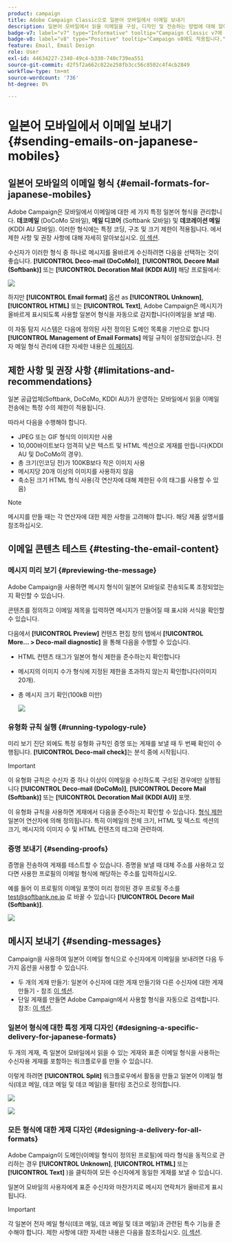 ```yaml
---
product: campaign
title: Adobe Campaign Classic으로 일본어 모바일에서 이메일 보내기
description: 일본어 모바일에서 읽을 이메일을 구성, 디자인 및 전송하는 방법에 대해 알아봅니다
badge-v7: label="v7" type="Informative" tooltip="Campaign Classic v7에 적용"
badge-v8: label="v8" type="Positive" tooltip="Campaign v8에도 적용됩니다."
feature: Email, Email Design
role: User
exl-id: 44634227-2340-49c4-b330-740c739ea551
source-git-commit: d2f5f2a662c022e258fb3cc56c8502c4f4cb2849
workflow-type: tm+mt
source-wordcount: '736'
ht-degree: 0%

---
```


# 일본어 모바일에서 이메일 보내기 {#sending-emails-on-japanese-mobiles}

## 일본어 모바일의 이메일 형식 {#email-formats-for-japanese-mobiles}

Adobe Campaign은 모바일에서 이메일에 대한 세 가지 특정 일본어 형식을 관리합니다. **데코메일** (DoCoMo 모바일), **메일 디코어** (Softbank 모바일) 및 **데코레이션 메일** (KDDI AU 모바일). 이러한 형식에는 특정 코딩, 구조 및 크기 제한이 적용됩니다. 에서 제한 사항 및 권장 사항에 대해 자세히 알아보십시오. [이 섹션](#limitations-and-recommendations).

수신자가 이러한 형식 중 하나로 메시지를 올바르게 수신하려면 다음을 선택하는 것이 좋습니다. **[!UICONTROL Deco-mail (DoCoMo)]**, **[!UICONTROL Decore Mail (Softbank)]** 또는 **[!UICONTROL Decoration Mail (KDDI AU)]** 해당 프로필에서:

![](assets/deco-mail_03.png)

하지만 **[!UICONTROL Email format]** 옵션 as **[!UICONTROL Unknown]**, **[!UICONTROL HTML]** 또는 **[!UICONTROL Text]**, Adobe Campaign은 메시지가 올바르게 표시되도록 사용할 일본어 형식을 자동으로 감지합니다(이메일을 보낼 때).

이 자동 탐지 시스템은 다음에 정의된 사전 정의된 도메인 목록을 기반으로 합니다 **[!UICONTROL Management of Email Formats]** 메일 규칙이 설정되었습니다. 전자 메일 형식 관리에 대한 자세한 내용은 [이 페이지](../../installation/using/email-deliverability.md#managing-email-formats).

## 제한 사항 및 권장 사항 {#limitations-and-recommendations}

일본 공급업체(Softbank, DoCoMo, KDDI AU)가 운영하는 모바일에서 읽을 이메일 전송에는 특정 수의 제한이 적용됩니다.

따라서 다음을 수행해야 합니다.

* JPEG 또는 GIF 형식의 이미지만 사용
* 10,000바이트보다 엄격히 낮은 텍스트 및 HTML 섹션으로 게재를 만듭니다(KDDI AU 및 DoCoMo의 경우).
* 총 크기(인코딩 전)가 100KB보다 작은 이미지 사용
* 메시지당 20개 이상의 이미지를 사용하지 않음
* 축소된 크기 HTML 형식 사용(각 연산자에 대해 제한된 수의 태그를 사용할 수 있음)

>[!NOTE]
>
>메시지를 만들 때는 각 연산자에 대한 제한 사항을 고려해야 합니다. 해당 제품 설명서를 참조하십시오.


## 이메일 콘텐츠 테스트 {#testing-the-email-content}

### 메시지 미리 보기 {#previewing-the-message}

Adobe Campaign을 사용하면 메시지 형식이 일본어 모바일로 전송되도록 조정되었는지 확인할 수 있습니다.

콘텐츠를 정의하고 이메일 제목을 입력하면 메시지가 만들어질 때 표시와 서식을 확인할 수 있습니다.

다음에서 **[!UICONTROL Preview]** 컨텐츠 편집 창의 탭에서 **[!UICONTROL More... > Deco-mail diagnostic]** 을 통해 다음을 수행할 수 있습니다.

* HTML 컨텐츠 태그가 일본어 형식 제한을 준수하는지 확인합니다
* 메시지의 이미지 수가 형식에 지정된 제한을 초과하지 않는지 확인합니다(이미지 20개).
* 총 메시지 크기 확인(100kB 미만)

  ![](assets/deco-mail_06.png)

### 유형화 규칙 실행 {#running-typology-rule}

미리 보기 진단 외에도 특정 유형화 규칙인 증명 또는 게재를 보낼 때 두 번째 확인이 수행됩니다. **[!UICONTROL Deco-mail check]**&#x200B;는 분석 중에 시작됩니다.

>[!IMPORTANT]
>
>이 유형화 규칙은 수신자 중 하나 이상이 이메일을 수신하도록 구성된 경우에만 실행됩니다 **[!UICONTROL Deco-mail (DoCoMo)]**, **[!UICONTROL Decore Mail (Softbank)]** 또는 **[!UICONTROL Decoration Mail (KDDI AU)]** 포맷.

이 유형화 규칙을 사용하면 게재에서 다음을 준수하는지 확인할 수 있습니다. [형식 제한](#limitations-and-recommendations) 일본어 연산자에 의해 정의됩니다. 특히 이메일의 전체 크기, HTML 및 텍스트 섹션의 크기, 메시지의 이미지 수 및 HTML 컨텐츠의 태그와 관련하여.

### 증명 보내기 {#sending-proofs}

증명을 전송하여 게재를 테스트할 수 있습니다. 증명을 보낼 때 대체 주소를 사용하고 있다면 사용한 프로필의 이메일 형식에 해당하는 주소를 입력하십시오.

예를 들어 이 프로필의 이메일 포맷이 미리 정의된 경우 프로필 주소를 test@softbank.ne.jp 로 바꿀 수 있습니다 **[!UICONTROL Decore Mail (Softbank)]**.

![](assets/deco-mail_05.png)

## 메시지 보내기 {#sending-messages}

Campaign을 사용하여 일본어 이메일 형식으로 수신자에게 이메일을 보내려면 다음 두 가지 옵션을 사용할 수 있습니다.

* 두 개의 게재 만들기: 일본어 수신자에 대한 게재 만들기와 다른 수신자에 대한 게재 만들기 - 참조 [이 섹션](#designing-a-specific-delivery-for-japanese-formats).
* 단일 게재를 만들면 Adobe Campaign에서 사용할 형식을 자동으로 검색합니다. 참조: [이 섹션](#designing-a-delivery-for-all-formats).

### 일본어 형식에 대한 특정 게재 디자인 {#designing-a-specific-delivery-for-japanese-formats}

두 개의 게재, 즉 일본어 모바일에서 읽을 수 있는 게재와 표준 이메일 형식을 사용하는 수신자용 게재를 포함하는 워크플로우를 만들 수 있습니다.

이렇게 하려면 **[!UICONTROL Split]** 워크플로우에서 활동을 만들고 일본어 이메일 형식(데코 메일, 데코 메일 및 데코 메일)을 필터링 조건으로 정의합니다.

![](assets/deco-mail_08.png)

![](assets/deco-mail_07.png)

### 모든 형식에 대한 게재 디자인 {#designing-a-delivery-for-all-formats}

Adobe Campaign이 도메인(이메일 형식이 정의된 프로필)에 따라 형식을 동적으로 관리하는 경우 **[!UICONTROL Unknown]**, **[!UICONTROL HTML]** 또는 **[!UICONTROL Text]** )을 클릭하여 모든 수신자에게 동일한 게재를 보낼 수 있습니다.

일본어 모바일의 사용자에게 표준 수신자와 마찬가지로 메시지 연락처가 올바르게 표시됩니다.

>[!IMPORTANT]
>
>각 일본어 전자 메일 형식(데코 메일, 데코 메일 및 데코 메일)과 관련된 특수 기능을 준수해야 합니다. 제한 사항에 대한 자세한 내용은 다음을 참조하십시오. [이 섹션](#limitations-and-recommendations).
